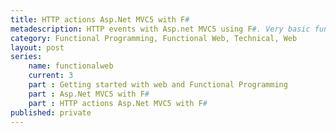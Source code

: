 ```yaml
---
title: HTTP actions Asp.Net MVC5 with F#
metadescription: HTTP events with Asp.net MVC5 using F#. Very basic fundamentals
category: Functional Programming, Functional Web, Technical, Web
layout: post
series: 
	name: functionalweb
	current: 3
	part : Getting started with web and Functional Programming
	part : Asp.Net MVC5 with F#
	part : HTTP actions Asp.Net MVC5 with F#
published: private
---
```




